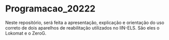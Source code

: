 # Programacao_20222

Neste repositório, será feita a apresentação, explicação e orientação do uso correto de dois aparelhos de reabilitação utilizados no IIN-ELS. São eles o Lokomat e o ZeroG.
